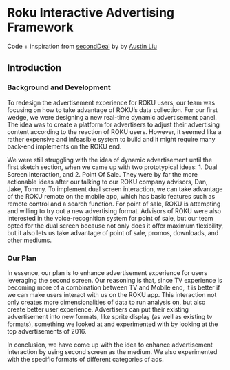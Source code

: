 # Roku Interactive Advertising Framework 
Code + inspiration from [secondDeal](https://github.com/aliu139/secondDeal) by
by [Austin Liu](https://github.com/aliu139)

## Introduction
### Background and Development
To redesign the advertisement experience for ROKU users, our team was focusing on how to take advantage of ROKU’s data collection. For our first wedge, we were designing a new real-time dynamic advertisement panel. The idea was to create a platform for advertisers to adjust their advertising content according to the reaction of ROKU users. However, it seemed like a rather expensive and infeasible system to build and it might require many back-end implements on the ROKU end.

We were still struggling with the idea of dynamic advertisement until the first sketch section, when we came up with two prototypical ideas: 1. Dual Screen Interaction, and 2. Point Of Sale. They were by far the more actionable ideas after our talking to our ROKU company advisors, Dan, Jake, Tommy. To implement dual screen interaction, we can take advantage of the ROKU remote on the mobile app, which has basic features such as remote control and a search function. For point of sale, ROKU is attempting and willing to try out a new advertising format. Advisors of ROKU were also interested in the voice-recognition system for point of sale, but our team opted for the dual screen because not only does it offer maximum flexibility, but it also lets us take advantage of point of sale, promos, downloads, and other mediums.

### Our Plan
In essence, our plan is to enhance advertisement experience for users leveraging the second screen. Our reasoning is that, since TV experience is becoming more of a combination between TV and Mobile end, it is better if we can make users interact with us on the ROKU app. This interaction not only creates more dimensionalities of data to run analysis on, but also create better user experience. Advertisers can put their existing advertisement into new formats, like sprite display (as well as existing tv formats), something we looked at and experimented with by looking at the top advertisements of 2016. 

In conclusion, we have come up with the idea to enhance advertisement interaction by using second screen as the medium. We also experimented with the specific formats of different categories of ads.

